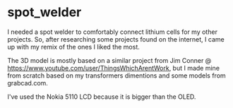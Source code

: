 # spot_welder
I needed a spot welder to comfortably connect lithium cells for my other projects.
So, after researching some projects found on the internet, I came up with my remix of the ones I liked the most.

The 3D model is mostly based on a similar project from Jim Conner @ https://www.youtube.com/user/ThingsWhichArentWork, but I made mine from scratch based on my transformers dimentions and some models from grabcad.com.

I've used the Nokia 5110 LCD because it is bigger than the OLED.
